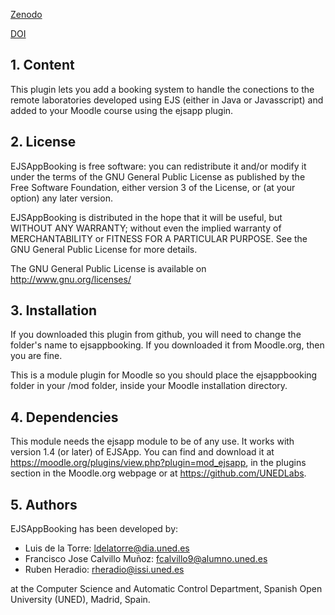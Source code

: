 [Zenodo](https://zenodo.org/badge/latestdoi/18948/UNEDLabs/moodle-mod_ejsappbooking)

[DOI](10.5281/zenodo.33840)

## 1. Content

This plugin lets you add a booking system to handle the conections to the remote laboratories developed using EJS
(either in Java or Javasscript) and added to your Moodle course using the ejsapp plugin.

## 2. License

EJSAppBooking is free software: you can redistribute it and/or modify it under the terms of the GNU General Public
License as published by the Free Software Foundation, either version 3 of the License, or (at your option) any later
version.

EJSAppBooking is distributed in the hope that it will be useful, but WITHOUT ANY WARRANTY; without even the implied
warranty of MERCHANTABILITY or FITNESS FOR A PARTICULAR PURPOSE.  See the GNU General Public License for more details.

The GNU General Public License is available on <http://www.gnu.org/licenses/>

## 3. Installation

If you downloaded this plugin from github, you will need to change the folder's name to ejsappbooking. If you downloaded
it from Moodle.org, then you are fine.

This is a module plugin for Moodle so you should place the ejsappbooking folder in your /mod folder, inside your Moodle
installation directory.

## 4. Dependencies

This module needs the ejsapp module to be of any use. It works with version 1.4 (or later) of EJSApp. You can find and
download it at https://moodle.org/plugins/view.php?plugin=mod_ejsapp, in the plugins section in the Moodle.org
webpage or at https://github.com/UNEDLabs.

## 5. Authors

EJSAppBooking has been developed by:
 - Luis de la Torre: ldelatorre@dia.uned.es
 - Francisco Jose Calvillo Muñoz: fcalvillo9@alumno.uned.es
 - Ruben Heradio: rheradio@issi.uned.es

  at the Computer Science and Automatic Control Department, Spanish Open University (UNED), Madrid, Spain.
